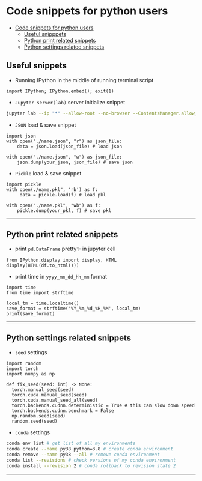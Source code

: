 # Code snippets for python users

- [Code snippets for python users](#code-snippets-for-python-users)
  * [Useful snipppets](#useful-snipppets)
  * [Python print related snippets](#python-print-related-snippets)
  * [Python settings related snippets](#python-settings-related-snippets)


## Useful snippets
-  Running IPython in the middle of running terminal script
```python3
import IPython; IPython.embed(); exit(1)
```
- `Jupyter server(lab)` server initialize snippet
```bash
jupyter lab --ip "*" --allow-root --no-browser --ContentsManager.allow_hidden=True
```
- `JSON` load & save snippet
```python3
import json
with open("./name.json", "r") as json_file:
    data = json.load(json_file) # load json

with open("./name.json", "w") as json_file:
    json.dump(your_json, json_file) # save json
```

- `Pickle` load & save snippet
```python3
import pickle
with open(./name.pkl", 'rb') as f:
     data = pickle.load(f) # load pkl
     
with open("./name.pkl", "wb") as f:
    pickle.dump(your_pkl, f) # save pkl
```

---

## Python print related snippets
- print `pd.DataFrame` pretty✨ in jupyter cell
```python3
from IPython.display import display, HTML
display(HTML(df.to_html()))
```

- print time in `yyyy_mm_dd_hh_mm` format
```python3
import time
from time import strftime

local_tm = time.localtime()
save_format = strftime('%Y_%m_%d_%H_%M', local_tm)
print(save_format)
```

---

## Python settings related snippets
- `seed` settings
```python3
import random
import torch
import numpy as np

def fix_seed(seed: int) -> None:
  torch.manual_seed(seed)
  torch.cuda.manual_seed(seed)
  torch.cuda.manual_seed_all(seed)
  torch.backends.cudnn.deterministic = True # this can slow down speed
  torch.backends.cudnn.benchmark = False
  np.random.seed(seed)
  random.seed(seed)
```

- `conda` settings
```bash
conda env list # get list of all my environments
conda create --name py38 python=3.8 # create conda environment
conda remove --name py38 --all # remove conda environment
conda list --revisions # check versions of my conda environment
conda install --revision 2 # conda rollback to revision state 2
```
---
